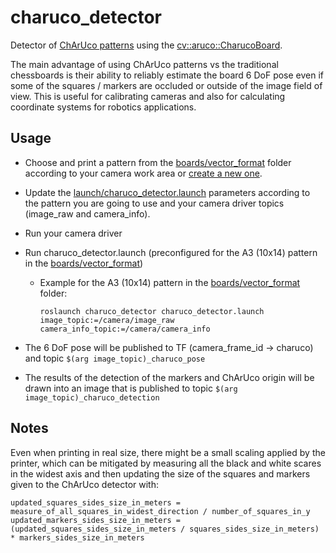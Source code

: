 # charuco_detector

Detector of [ChArUco patterns](https://docs.opencv.org/master/df/d4a/tutorial_charuco_detection.html) using the [cv::aruco::CharucoBoard](https://docs.opencv.org/master/d9/d6d/tutorial_table_of_content_aruco.html).

The main advantage of using ChArUco patterns vs the traditional chessboards is their ability to reliably estimate the board 6 DoF pose even if some of the squares / markers are occluded or outside of the image field of view. This is useful for calibrating cameras and also for calculating coordinate systems for robotics applications.


## Usage

- Choose and print a pattern from the [boards/vector_format](boards/vector_format) folder according to your camera work area or [create a new one](https://calib.io/pages/camera-calibration-pattern-generator).
- Update the [launch/charuco_detector.launch](launch/charuco_detector.launch) parameters according to the pattern you are going to use and your camera driver topics (image_raw and camera_info).
- Run your camera driver
- Run charuco_detector.launch (preconfigured for the A3 (10x14) pattern in the [boards/vector_format](boards/vector_format))
  - Example for the A3 (10x14) pattern in the [boards/vector_format](boards/vector_format) folder:
    ```
    roslaunch charuco_detector charuco_detector.launch image_topic:=/camera/image_raw camera_info_topic:=/camera/camera_info
    ```

- The 6 DoF pose will be published to TF (camera_frame_id -> charuco) and topic `$(arg image_topic)_charuco_pose`
- The results of the detection of the markers and ChArUco origin will be drawn into an image that is published to topic `$(arg image_topic)_charuco_detection`


## Notes

Even when printing in real size, there might be a small scaling applied by the printer, which can be mitigated by measuring all the black and white scares in the widest axis and then updating the size of the squares and markers given to the ChArUco detector with:
  ```
  updated_squares_sides_size_in_meters = measure_of_all_squares_in_widest_direction / number_of_squares_in_y
  updated_markers_sides_size_in_meters = (updated_squares_sides_size_in_meters / squares_sides_size_in_meters) * markers_sides_size_in_meters
  ```
